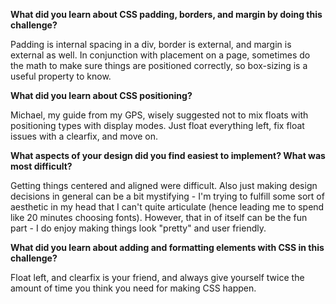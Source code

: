 **What did you learn about CSS padding, borders, and margin by doing this challenge?**

Padding is internal spacing in a div, border is external, and margin is external as well.  In conjunction with placement on a page, sometimes do the math to make sure things are positioned correctly, so box-sizing is a useful property to know.

**What did you learn about CSS positioning?**

Michael, my guide from my GPS, wisely suggested not to mix floats with positioning types with display modes.  Just float everything left, fix float issues with a clearfix, and move on.  

**What aspects of your design did you find easiest to implement? What was most difficult?**

Getting things centered and aligned were difficult.  Also just making design decisions in general can be a bit mystifying - I'm trying to fulfill some sort of aesthetic in my head that I can't quite articulate (hence leading me to spend like 20 minutes choosing fonts).  However, that in of itself can be the fun part - I do enjoy making things look "pretty" and user friendly.

**What did you learn about adding and formatting elements with CSS in this challenge?**

Float left, and clearfix is your friend, and always give yourself twice the amount of time you think you need for making CSS happen.

